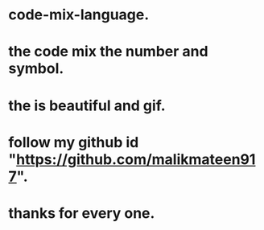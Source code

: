 # code-mix-language.
# the code mix the number and symbol.
# the is beautiful and gif.
# follow my github id "https://github.com/malikmateen917".
# thanks for every one.

